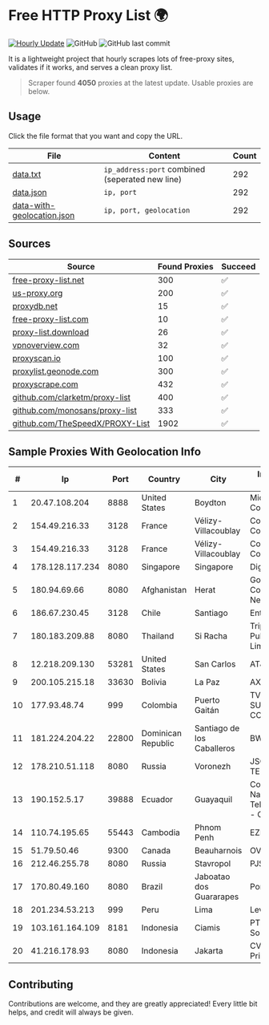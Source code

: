 
# Free HTTP Proxy List 🌍

[![Hourly Update](https://github.com/mertguvencli/http-proxy-list/actions/workflows/main.yml/badge.svg?branch=main)](https://github.com/mertguvencli/http-proxy-list/actions/workflows/main.yml)
![GitHub](https://img.shields.io/github/license/mertguvencli/http-proxy-list)
![GitHub last commit](https://img.shields.io/github/last-commit/mertguvencli/http-proxy-list)

It is a lightweight project that hourly scrapes lots of free-proxy sites, validates if it works, and serves a clean proxy list.


> Scraper found **4050** proxies at the latest update. Usable proxies are below.

## Usage

Click the file format that you want and copy the URL.


|File|Content|Count|
|----|-------|-----|
|[data.txt](https://raw.githubusercontent.com/mertguvencli/http-proxy-list/main/proxy-list/data.txt)|`ip_address:port` combined (seperated new line)|292|
|[data.json](https://raw.githubusercontent.com/mertguvencli/http-proxy-list/main/proxy-list/data.json)|`ip, port`|292|
|[data-with-geolocation.json](https://raw.githubusercontent.com/mertguvencli/http-proxy-list/main/proxy-list/data-with-geolocation.json)|`ip, port, geolocation`|292|

## Sources

|Source|Found Proxies|Succeed|
|------|-------------|-------|
|[free-proxy-list.net](https://free-proxy-list.net)|300|✅|
|[us-proxy.org](https://www.us-proxy.org)|200|✅|
|[proxydb.net](http://proxydb.net)|15|✅|
|[free-proxy-list.com](https://free-proxy-list.com/?page=&port=&type%5B%5D=http&type%5B%5D=https&up_time=0&search=Search)|10|✅|
|[proxy-list.download](https://www.proxy-list.download/HTTP)|26|✅|
|[vpnoverview.com](https://vpnoverview.com/privacy/anonymous-browsing/free-proxy-servers)|32|✅|
|[proxyscan.io](https://www.proxyscan.io)|100|✅|
|[proxylist.geonode.com](https://proxylist.geonode.com/api/proxy-list?limit=300&page=1&sort_by=lastChecked&sort_type=desc&protocols=http,https)|300|✅|
|[proxyscrape.com](https://api.proxyscrape.com/v2/?request=displayproxies&protocol=http&timeout=10000&country=all&ssl=all&anonymity=all)|432|✅|
|[github.com/clarketm/proxy-list](https://raw.githubusercontent.com/clarketm/proxy-list/master/proxy-list-raw.txt)|400|✅|
|[github.com/monosans/proxy-list](https://raw.githubusercontent.com/monosans/proxy-list/main/proxies/http.txt)|333|✅|
|[github.com/TheSpeedX/PROXY-List](https://raw.githubusercontent.com/TheSpeedX/PROXY-List/master/http.txt)|1902|✅|


## Sample Proxies With Geolocation Info

|#|Ip|Port|Country|City|Internet Service Provider|
|-|--|----|-------|----|-------------------------|
|1|20.47.108.204|8888|United States|Boydton|Microsoft Corporation|
|2|154.49.216.33|3128|France|Vélizy-Villacoublay|Cogent Communications|
|3|154.49.216.33|3128|France|Vélizy-Villacoublay|Cogent Communications|
|4|178.128.117.234|8080|Singapore|Singapore|DigitalOcean, LLC|
|5|180.94.69.66|8080|Afghanistan|Herat|Government Communications Network|
|6|186.67.230.45|3128|Chile|Santiago|Entel Chile S.A.|
|7|180.183.209.88|8080|Thailand|Si Racha|Triple T Broadband Public Company Limited|
|8|12.218.209.130|53281|United States|San Carlos|AT&T Services, Inc.|
|9|200.105.215.18|33630|Bolivia|La Paz|AXS Bolivia S. A.|
|10|177.93.48.74|999|Colombia|Puerto Gaitán|TV AZTECA SUCURSAL COLOMBIA|
|11|181.224.204.22|22800|Dominican Republic|Santiago de los Caballeros|BW TELECOM|
|12|178.210.51.118|8080|Russia|Voronezh|JSC KVANT-TELEKOM|
|13|190.152.5.17|39888|Ecuador|Guayaquil|Corporacion Nacional De Telecomunicaciones - CNT EP|
|14|110.74.195.65|55443|Cambodia|Phnom Penh|EZECOM limited|
|15|51.79.50.46|9300|Canada|Beauharnois|OVH SAS|
|16|212.46.255.78|8080|Russia|Stavropol|PJSC "Vimpelcom"|
|17|170.80.49.160|8080|Brazil|Jaboatao dos Guararapes|Ponte Digital|
|18|201.234.53.213|999|Peru|Lima|Level 3 Peru S.A|
|19|103.161.164.109|8181|Indonesia|Ciamis|PT Galuh Multidata Solution|
|20|41.216.178.93|8080|Indonesia|Jakarta|CV Atha Media Prima|



## Contributing

Contributions are welcome, and they are greatly appreciated! Every
little bit helps, and credit will always be given.

